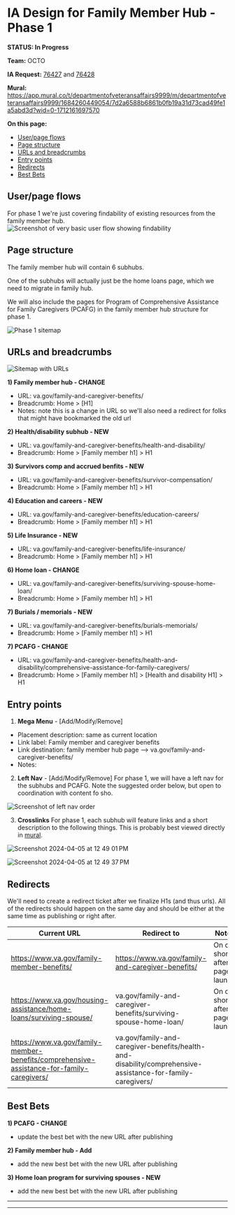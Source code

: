 # IA Design for Family Member Hub - Phase 1
**STATUS: In Progress**

**Team:** OCTO

**IA Request:** [76427](https://github.com/orgs/department-of-veterans-affairs/projects/929/views/26?pane=issue&itemId=53446972) and [76428](https://github.com/orgs/department-of-veterans-affairs/projects/929/views/26?pane=issue&itemId=53447198)

**Mural:** https://app.mural.co/t/departmentofveteransaffairs9999/m/departmentofveteransaffairs9999/1684260449054/7d2a6588b6861b0fb19a31d73cad49fe1a5abd3d?wid=0-1712161697570

**On this page:**
- [User/page flows](#flows)
- [Page structure](#map)
- [URLs and breadcrumbs](#url)
- [Entry points](#nav)
- [Redirects](#redirects)
- [Best Bets](#bestbets)


## <a name="flows"></a>User/page flows <br>
 For phase 1 we're just covering findability of existing resources from the family member hub.
 ![Screenshot of very basic user flow showing findability](https://github.com/department-of-veterans-affairs/va.gov-team/assets/122126772/085432ab-17ad-4982-a2d7-7486c333ad35)


## <a name="map"></a>Page structure<br>
The family member hub will contain 6 subhubs.

One of the subhubs will actually just be the home loans page, which we need to migrate in family hub.

We will also include the pages for Program of Comprehensive Assistance for Family Caregivers (PCAFG) in the family member hub structure for phase 1.

![Phase 1 sitemap](https://github.com/department-of-veterans-affairs/va.gov-team/assets/122126772/d7ba2c35-b028-45fd-b07b-f641d80517ec)


## <a name="url"></a>URLs and breadcrumbs

![Sitemap with URLs](https://github.com/department-of-veterans-affairs/va.gov-team/assets/122126772/2e0589fd-6dea-4065-b8fa-fbe388632ef4)

**1) Family member hub - CHANGE**
- URL: va.gov/family-and-caregiver-benefits/
- Breadcrumb: Home > [H1]
- Notes: note this is a change in URL so we'll also need a redirect for folks that might have bookmarked the old url

**2) Health/disability subhub - NEW**
- URL: va.gov/family-and-caregiver-benefits/health-and-disability/
- Breadcrumb: Home > [Family member h1] > H1

**3) Survivors comp and accrued benfits - NEW**
- URL: va.gov/family-and-caregiver-benefits/survivor-compensation/
- Breadcrumb: Home > [Family member h1] > H1

**4) Education and careers - NEW**
- URL: va.gov/family-and-caregiver-benefits/education-careers/
- Breadcrumb: Home > [Family member h1] > H1

**5) Life Insurance - NEW**
- URL: va.gov/family-and-caregiver-benefits/life-insurance/
- Breadcrumb: Home > [Family member h1] > H1

**6) Home loan - CHANGE**
- URL: va.gov/family-and-caregiver-benefits/surviving-spouse-home-loan/
- Breadcrumb: Home > [Family member h1] > H1

**7) Burials / memorials - NEW**
- URL: va.gov/family-and-caregiver-benefits/burials-memorials/
- Breadcrumb: Home > [Family member h1] > H1

**7) PCAFG - CHANGE**
- URL: va.gov/family-and-caregiver-benefits/health-and-disability/comprehensive-assistance-for-family-caregivers/
- Breadcrumb: Home > [Family member h1] > [Health and disability H1] > H1

## <a name="nav"></a>Entry points <br>

1. **Mega Menu** - [Add/Modify/Remove]
  - Placement description: same as current location
  - Link label: Family member and caregiver benefits
  - Link destination: family member hub page --> va.gov/family-and-caregiver-benefits/
  - Notes: 

2. **Left Nav** - [Add/Modify/Remove]
For phase 1, we will have a left nav for the subhubs and PCAFG. Note the suggested order below, but open to coordination with content fo sho.

![Screenshot of left nav order](https://github.com/department-of-veterans-affairs/va.gov-team/assets/122126772/0f7479f4-aa63-4f4a-a57e-cbfe07d5a362)

3. **Crosslinks**
For phase 1, each subhub will feature links and a short description to the following things. This is probably best viewed directly in [mural](https://app.mural.co/t/departmentofveteransaffairs9999/m/departmentofveteransaffairs9999/1684260449054/7d2a6588b6861b0fb19a31d73cad49fe1a5abd3d?wid=0-1712161880616).

![Screenshot 2024-04-05 at 12 49 01 PM](https://github.com/department-of-veterans-affairs/va.gov-team/assets/122126772/f991b73b-1ae1-4ef0-ac50-6c9af1c50687)

![Screenshot 2024-04-05 at 12 49 37 PM](https://github.com/department-of-veterans-affairs/va.gov-team/assets/122126772/2fb069c7-ef76-4523-800a-0d7bebe0abe9)



## <a name="redirects"></a>Redirects <br>
We'll need to create a redirect ticket after we finalize H1s (and thus urls). All of the redirects should happen on the same day and should be either at the same time as publishing or right after.

| Current URL                                                                               | Redirect to                                                                                                | Notes                           |
|-------------------------------------------------------------------------------------------|------------------------------------------------------------------------------------------------------------|---------------------------------|
| https://www.va.gov/family-member-benefits/                                                | https://www.va.gov/family-and-caregiver-benefits/                                                          | On or shortly after page launch |
| https://www.va.gov/housing-assistance/home-loans/surviving-spouse/                        | va.gov/family-and-caregiver-benefits/surviving-spouse-home-loan/                                           | On or shortly after page launch |
| https://www.va.gov/family-member-benefits/comprehensive-assistance-for-family-caregivers/ | va.gov/family-and-caregiver-benefits/health-and-disability/comprehensive-assistance-for-family-caregivers/ |                                 |

## <a name="bestbets"></a>Best Bets<br>

**1) PCAFG - CHANGE**
- update the best bet with the new URL after publishing

**2) Family member hub - Add**
- add the new best bet with the new URL after publishing

**3) Home loan program for surviving spouses - NEW**
- add the new best bet with the new URL after publishing




<hr>
<hr>
